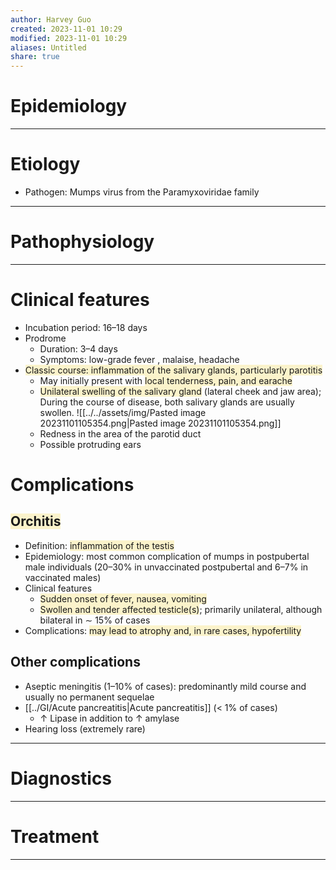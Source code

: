 ```yaml
---
author: Harvey Guo
created: 2023-11-01 10:29
modified: 2023-11-01 10:29
aliases: Untitled
share: true
---
```

# Epidemiology


---
# Etiology
- Pathogen: Mumps virus from the Paramyxoviridae family

---
# Pathophysiology


---
# Clinical features
- Incubation period: 16–18 days
- Prodrome
	- Duration: 3–4 days
	- Symptoms: low-grade fever , malaise, headache
- <span style="background:rgba(240, 200, 0, 0.2)">Classic course: inflammation of the salivary glands, particularly parotitis</span>
	- May initially present with <span style="background:rgba(240, 200, 0, 0.2)">local tenderness, pain, and earache</span>
	- <span style="background:rgba(240, 200, 0, 0.2)">Unilateral swelling of the salivary gland</span> (lateral cheek and jaw area); During the course of disease, both salivary glands are usually swollen. ![[../../assets/img/Pasted image 20231101105354.png|Pasted image 20231101105354.png]]
	- Redness in the area of the parotid duct
	- Possible protruding ears
# Complications
## <span style="background:rgba(240, 200, 0, 0.2)">Orchitis</span>
- Definition: <span style="background:rgba(240, 200, 0, 0.2)">inflammation of the testis</span>
- Epidemiology: most common complication of mumps in postpubertal male individuals (20–30% in unvaccinated postpubertal and 6–7% in vaccinated males) 
- Clinical features
	- <span style="background:rgba(240, 200, 0, 0.2)">Sudden onset of fever, nausea, vomiting</span>
	- <span style="background:rgba(240, 200, 0, 0.2)">Swollen and tender affected testicle(s)</span>; primarily unilateral, although bilateral in ∼ 15% of cases
- Complications: <span style="background:rgba(240, 200, 0, 0.2)">may lead to atrophy and, in rare cases, hypofertility</span>
## Other complications
- Aseptic meningitis (1–10% of cases): predominantly mild course and usually no permanent sequelae
- [[../GI/Acute pancreatitis|Acute pancreatitis]] (< 1% of cases)
	- ↑ Lipase in addition to ↑ amylase
- Hearing loss (extremely rare)

---
# Diagnostics


---
# Treatment


---
